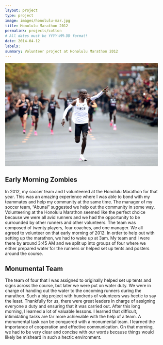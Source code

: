 ```yaml
---
layout: project
type: project
image: images/honolulu-mar.jpg
title: Honolulu Marathon 2012
permalink: projects/cotton
# All dates must be YYYY-MM-DD format!
date: 2014-04-12
labels:
summary: Volunteer project at Honolulu Marathon 2012
---
```


 <img class="ui image" src="../images/marathon-runner.jpg">

## Early Morning Zombies

In 2012, my soccer team and I volunteered at the Honolulu Marathon for that year. This was an amazing experience where I was able to bond with my teammates and help my community at the same time. The manager of my soccer team, “Abunai” suggested we help out the community in some way. Volunteering at the Honolulu Marathon seemed like the perfect choice because we were all avid runners and we had the opportunity to be surrounded by other runners and other volunteers. The team was composed of twenty players, four coaches, and one manager. We all agreed to volunteer on that early morning of 2012. In order to help out with setting up the marathon, we had to wake up at 3am. My team and I were there by around 3:45 AM and we split up into groups of four where we either prepared water for the runners or helped set up tents and posters around the course. 

## Monumental Team

The team of four that I was assigned to originally helped set up tents and signs across the course, but later we were put on water duty. We were in charge of handing out the water to the oncoming runners during the marathon. Such a big project with hundreds of volunteers was hectic to say the least. Thankfully for us, there were great leaders in charge of assigning everyone a duty and ensuring that it was carried out. After this long morning, I learned a lot of valuable lessons. I learned that difficult, intimidating tasks are far more achievable with the help of a team. A monumental task can be conquered with a monumental team. I learned the importance of cooperation and effective communication. On that morning, we had to be very clear and concise with our words because things would likely be misheard in such a hectic environment.

